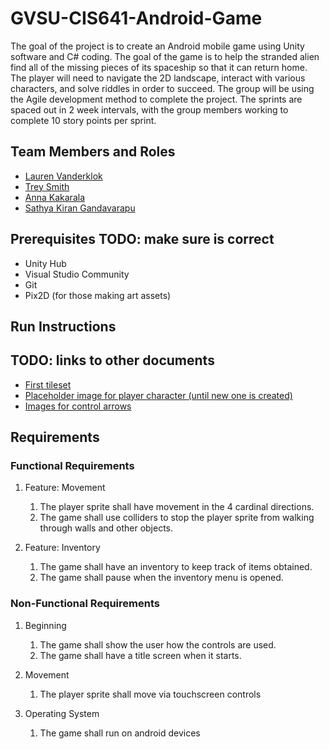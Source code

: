 # GVSU-CIS641-Android-Game

 The goal of the project is to create an Android mobile game using Unity software and C# coding.
  The goal of the game is to help the stranded alien find all of the missing pieces of its spaceship
  so that it can return home. The player will need to navigate the 2D landscape, interact with various characters,
  and solve riddles in order to succeed. The group will be using the Agile development method to complete the project. 
  The sprints are spaced out in 2 week intervals, with the group members working to complete 10 story points per sprint. 

## Team Members and Roles

* [Lauren Vanderklok](https://github.com/Lauren-Vanderklok/CIS641-HW2-Vanderklok)
* [Trey Smith](https://github.com/Treybuchet116/it-CIS641-HW2-Smith.git)
* [Anna Kakarala](https://github.com/akakarala/641CIS-hw2-Kakarala)
* [Sathya Kiran Gandavarapu](https://github.com/sathya-rgv/CIS641-HW2-Gandavarapu)

## Prerequisites TODO: make sure is correct
* Unity Hub
* Visual Studio Community
* Git
* Pix2D (for those making art assets)

## Run Instructions

## TODO: links to other documents 
* [First tileset](https://github.com/Lauren-Vanderklok/GVSU-CIS641-Android-Game/blob/artFiles/tileset_basicOutside.png)
* [Placeholder image for player character (until new one is created)](https://github.com/Lauren-Vanderklok/GVSU-CIS641-Android-Game/blob/artFiles/player.png)
* [Images for control arrows](https://github.com/Lauren-Vanderklok/GVSU-CIS641-Android-Game/tree/artFiles/controlArrows)

## Requirements 

### Functional Requirements

1. Feature: Movement
    1. The player sprite shall have movement in the 4 cardinal directions. 
    2. The game shall use colliders to stop the player sprite from walking through walls and other objects.

2. Feature: Inventory
   1. The game shall have an inventory to keep track of items obtained.
   2. The game shall pause when the inventory menu is opened.
  
  
### Non-Functional Requirements

1. Beginning
    1. The game shall show the user how the controls are used. 
    2. The game shall have a title screen when it starts. 

2. Movement
    1. The player sprite shall move via touchscreen controls
  
3. Operating System
    1. The game shall run on android devices
  
